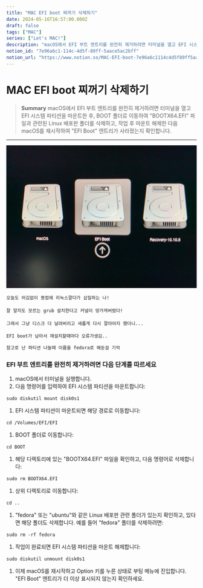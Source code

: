 ```yaml
---
title: "MAC EFI boot 찌꺼기 삭제하기"
date: 2024-05-16T16:57:00.000Z
draft: false
tags: ["MAC"]
series: ["Let's MAC!"]
description: "macOS에서 EFI 부트 엔트리를 완전히 제거하려면 터미널을 열고 EFI 시스템 파티션을 마운트한 후, BOOT 폴더로 이동하여 \"BOOTX64.EFI\" 파일과 관련된 Linux 배포판 폴더를 삭제하고, 작업 후 마운트 해제한 다음 macOS를 재시작하여 \"EFI Boot\" 엔트리가 사라졌는지 확인합니다."
notion_id: "7e96a6c1-114c-4d5f-89ff-5aace5ac2bff"
notion_url: "https://www.notion.so/MAC-EFI-boot-7e96a6c1114c4d5f89ff5aace5ac2bff"
---
```


# MAC EFI boot 찌꺼기 삭제하기

> **Summary**
> macOS에서 EFI 부트 엔트리를 완전히 제거하려면 터미널을 열고 EFI 시스템 파티션을 마운트한 후, BOOT 폴더로 이동하여 "BOOTX64.EFI" 파일과 관련된 Linux 배포판 폴더를 삭제하고, 작업 후 마운트 해제한 다음 macOS를 재시작하여 "EFI Boot" 엔트리가 사라졌는지 확인합니다.

---

![Image](image_de2fa6c46431.png)

```latex
오늘도 어김없이 똥컴에 리눅스깔다가 삽질하는 나!

잘 알지도 모르는 grub 설치한다고 커널이 망가져버렸다!

그래서 그냥 디스크 다 날려버리고 새롭게 다시 깔아야지 했더니... 

EFI boot가 남아서 재설치할때마다 오류가생김..
```

```latex
참고로 난 파티션 나눌때 이름을 fedora로 해둔걸 기억
```

### EFI 부트 엔트리를 완전히 제거하려면 다음 단계를 따르세요

1. macOS에서 터미널을 실행합니다.
1. 다음 명령어를 입력하여 EFI 시스템 파티션을 마운트합니다:
```plain text
sudo diskutil mount disk0s1
```

1. EFI 시스템 파티션이 마운트되면 해당 경로로 이동합니다:
```plain text
cd /Volumes/EFI/EFI
```

1. BOOT 폴더로 이동합니다:
```plain text
cd BOOT
```

1. 해당 디렉토리에 있는 "BOOTX64.EFI" 파일을 확인하고, 다음 명령어로 삭제합니다:
```plain text
sudo rm BOOTX64.EFI
```

1. 상위 디렉토리로 이동합니다:
```plain text
cd ..
```

1. "fedora" 또는 "ubuntu"와 같은 Linux 배포판 관련 폴더가 있는지 확인하고, 있다면 해당 폴더도 삭제합니다. 예를 들어 "fedora" 폴더를 삭제하려면:
```plain text
sudo rm -rf fedora
```

1. 작업이 완료되면 EFI 시스템 파티션을 마운트 해제합니다:
```plain text
sudo diskutil unmount disk0s1
```

1. 이제 macOS를 재시작하고 Option 키를 누른 상태로 부팅 메뉴에 진입합니다. "EFI Boot" 엔트리가 더 이상 표시되지 않는지 확인하세요.
